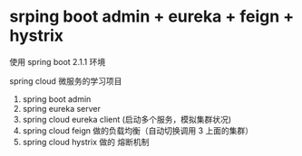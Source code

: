 # srping boot admin + eureka + feign + hystrix  

使用 spring boot 2.1.1 环境

spring cloud 微服务的学习项目

1. spring boot admin
2. spring eureka server
3. spring cloud eureka client (启动多个服务，模拟集群状况)
4. spring cloud feign 做的负载均衡（自动切换调用 3 上面的集群）
5. spring cloud hystrix 做的 熔断机制 